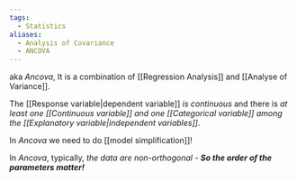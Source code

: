 ```yaml
---
tags:
  - Statistics
aliases:
  - Analysis of Covariance
  - ANCOVA
---
```

aka *Ancova*, It is a combination of [[Regression Analysis]] and [[Analyse of Variance]].

The [[Response variable|dependent variable]] *is continuous* and there is *at least one [[Continuous variable]] and one [[Categorical variable]] among the [[Explanatory variable|independent variables]]*.

In *Ancova* we need to do [[model simplification]]!

In *Ancova*, typically, *the data are non-orthogonal - **So the order of the parameters matter!***

